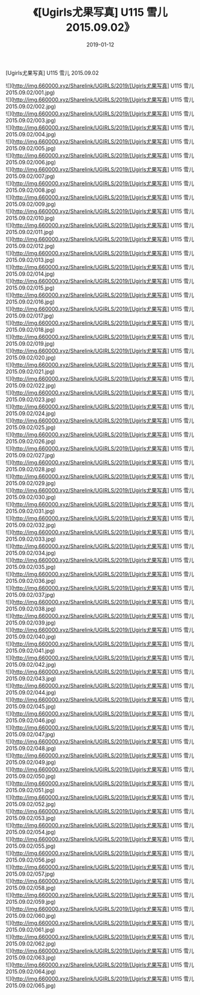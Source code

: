 ﻿---
layout: post
title:  《[Ugirls尤果写真] U115 雪儿 2015.09.02》
date:   2019-01-12
img: http://img.660000.xyz/Sharelink/UGIRLS/2019/[Ugirls尤果写真] U115 雪儿 2015.09.02/000.jpg
categories: [美女, 清纯, 唯美]
---

[Ugirls尤果写真] U115 雪儿 2015.09.02

 ![](http://img.660000.xyz/Sharelink/UGIRLS/2019/[Ugirls尤果写真] U115 雪儿 2015.09.02/001.jpg) <br>![](http://img.660000.xyz/Sharelink/UGIRLS/2019/[Ugirls尤果写真] U115 雪儿 2015.09.02/002.jpg) <br>![](http://img.660000.xyz/Sharelink/UGIRLS/2019/[Ugirls尤果写真] U115 雪儿 2015.09.02/003.jpg) <br>![](http://img.660000.xyz/Sharelink/UGIRLS/2019/[Ugirls尤果写真] U115 雪儿 2015.09.02/004.jpg) <br>![](http://img.660000.xyz/Sharelink/UGIRLS/2019/[Ugirls尤果写真] U115 雪儿 2015.09.02/005.jpg) <br>![](http://img.660000.xyz/Sharelink/UGIRLS/2019/[Ugirls尤果写真] U115 雪儿 2015.09.02/006.jpg) <br>![](http://img.660000.xyz/Sharelink/UGIRLS/2019/[Ugirls尤果写真] U115 雪儿 2015.09.02/007.jpg) <br>![](http://img.660000.xyz/Sharelink/UGIRLS/2019/[Ugirls尤果写真] U115 雪儿 2015.09.02/008.jpg) <br>![](http://img.660000.xyz/Sharelink/UGIRLS/2019/[Ugirls尤果写真] U115 雪儿 2015.09.02/009.jpg) <br>![](http://img.660000.xyz/Sharelink/UGIRLS/2019/[Ugirls尤果写真] U115 雪儿 2015.09.02/010.jpg) <br>![](http://img.660000.xyz/Sharelink/UGIRLS/2019/[Ugirls尤果写真] U115 雪儿 2015.09.02/011.jpg) <br>![](http://img.660000.xyz/Sharelink/UGIRLS/2019/[Ugirls尤果写真] U115 雪儿 2015.09.02/012.jpg) <br>![](http://img.660000.xyz/Sharelink/UGIRLS/2019/[Ugirls尤果写真] U115 雪儿 2015.09.02/013.jpg) <br>![](http://img.660000.xyz/Sharelink/UGIRLS/2019/[Ugirls尤果写真] U115 雪儿 2015.09.02/014.jpg) <br>![](http://img.660000.xyz/Sharelink/UGIRLS/2019/[Ugirls尤果写真] U115 雪儿 2015.09.02/015.jpg) <br>![](http://img.660000.xyz/Sharelink/UGIRLS/2019/[Ugirls尤果写真] U115 雪儿 2015.09.02/016.jpg) <br>![](http://img.660000.xyz/Sharelink/UGIRLS/2019/[Ugirls尤果写真] U115 雪儿 2015.09.02/017.jpg) <br>![](http://img.660000.xyz/Sharelink/UGIRLS/2019/[Ugirls尤果写真] U115 雪儿 2015.09.02/018.jpg) <br>![](http://img.660000.xyz/Sharelink/UGIRLS/2019/[Ugirls尤果写真] U115 雪儿 2015.09.02/019.jpg) <br>![](http://img.660000.xyz/Sharelink/UGIRLS/2019/[Ugirls尤果写真] U115 雪儿 2015.09.02/020.jpg) <br>![](http://img.660000.xyz/Sharelink/UGIRLS/2019/[Ugirls尤果写真] U115 雪儿 2015.09.02/021.jpg) <br>![](http://img.660000.xyz/Sharelink/UGIRLS/2019/[Ugirls尤果写真] U115 雪儿 2015.09.02/022.jpg) <br>![](http://img.660000.xyz/Sharelink/UGIRLS/2019/[Ugirls尤果写真] U115 雪儿 2015.09.02/023.jpg) <br>![](http://img.660000.xyz/Sharelink/UGIRLS/2019/[Ugirls尤果写真] U115 雪儿 2015.09.02/024.jpg) <br>![](http://img.660000.xyz/Sharelink/UGIRLS/2019/[Ugirls尤果写真] U115 雪儿 2015.09.02/025.jpg) <br>![](http://img.660000.xyz/Sharelink/UGIRLS/2019/[Ugirls尤果写真] U115 雪儿 2015.09.02/026.jpg) <br>![](http://img.660000.xyz/Sharelink/UGIRLS/2019/[Ugirls尤果写真] U115 雪儿 2015.09.02/027.jpg) <br>![](http://img.660000.xyz/Sharelink/UGIRLS/2019/[Ugirls尤果写真] U115 雪儿 2015.09.02/028.jpg) <br>![](http://img.660000.xyz/Sharelink/UGIRLS/2019/[Ugirls尤果写真] U115 雪儿 2015.09.02/029.jpg) <br>![](http://img.660000.xyz/Sharelink/UGIRLS/2019/[Ugirls尤果写真] U115 雪儿 2015.09.02/030.jpg) <br>![](http://img.660000.xyz/Sharelink/UGIRLS/2019/[Ugirls尤果写真] U115 雪儿 2015.09.02/031.jpg) <br>![](http://img.660000.xyz/Sharelink/UGIRLS/2019/[Ugirls尤果写真] U115 雪儿 2015.09.02/032.jpg) <br>![](http://img.660000.xyz/Sharelink/UGIRLS/2019/[Ugirls尤果写真] U115 雪儿 2015.09.02/033.jpg) <br>![](http://img.660000.xyz/Sharelink/UGIRLS/2019/[Ugirls尤果写真] U115 雪儿 2015.09.02/034.jpg) <br>![](http://img.660000.xyz/Sharelink/UGIRLS/2019/[Ugirls尤果写真] U115 雪儿 2015.09.02/035.jpg) <br>![](http://img.660000.xyz/Sharelink/UGIRLS/2019/[Ugirls尤果写真] U115 雪儿 2015.09.02/036.jpg) <br>![](http://img.660000.xyz/Sharelink/UGIRLS/2019/[Ugirls尤果写真] U115 雪儿 2015.09.02/037.jpg) <br>![](http://img.660000.xyz/Sharelink/UGIRLS/2019/[Ugirls尤果写真] U115 雪儿 2015.09.02/038.jpg) <br>![](http://img.660000.xyz/Sharelink/UGIRLS/2019/[Ugirls尤果写真] U115 雪儿 2015.09.02/039.jpg) <br>![](http://img.660000.xyz/Sharelink/UGIRLS/2019/[Ugirls尤果写真] U115 雪儿 2015.09.02/040.jpg) <br>![](http://img.660000.xyz/Sharelink/UGIRLS/2019/[Ugirls尤果写真] U115 雪儿 2015.09.02/041.jpg) <br>![](http://img.660000.xyz/Sharelink/UGIRLS/2019/[Ugirls尤果写真] U115 雪儿 2015.09.02/042.jpg) <br>![](http://img.660000.xyz/Sharelink/UGIRLS/2019/[Ugirls尤果写真] U115 雪儿 2015.09.02/043.jpg) <br>![](http://img.660000.xyz/Sharelink/UGIRLS/2019/[Ugirls尤果写真] U115 雪儿 2015.09.02/044.jpg) <br>![](http://img.660000.xyz/Sharelink/UGIRLS/2019/[Ugirls尤果写真] U115 雪儿 2015.09.02/045.jpg) <br>![](http://img.660000.xyz/Sharelink/UGIRLS/2019/[Ugirls尤果写真] U115 雪儿 2015.09.02/046.jpg) <br>![](http://img.660000.xyz/Sharelink/UGIRLS/2019/[Ugirls尤果写真] U115 雪儿 2015.09.02/047.jpg) <br>![](http://img.660000.xyz/Sharelink/UGIRLS/2019/[Ugirls尤果写真] U115 雪儿 2015.09.02/048.jpg) <br>![](http://img.660000.xyz/Sharelink/UGIRLS/2019/[Ugirls尤果写真] U115 雪儿 2015.09.02/049.jpg) <br>![](http://img.660000.xyz/Sharelink/UGIRLS/2019/[Ugirls尤果写真] U115 雪儿 2015.09.02/050.jpg) <br>![](http://img.660000.xyz/Sharelink/UGIRLS/2019/[Ugirls尤果写真] U115 雪儿 2015.09.02/051.jpg) <br>![](http://img.660000.xyz/Sharelink/UGIRLS/2019/[Ugirls尤果写真] U115 雪儿 2015.09.02/052.jpg) <br>![](http://img.660000.xyz/Sharelink/UGIRLS/2019/[Ugirls尤果写真] U115 雪儿 2015.09.02/053.jpg) <br>![](http://img.660000.xyz/Sharelink/UGIRLS/2019/[Ugirls尤果写真] U115 雪儿 2015.09.02/054.jpg) <br>![](http://img.660000.xyz/Sharelink/UGIRLS/2019/[Ugirls尤果写真] U115 雪儿 2015.09.02/055.jpg) <br>![](http://img.660000.xyz/Sharelink/UGIRLS/2019/[Ugirls尤果写真] U115 雪儿 2015.09.02/056.jpg) <br>![](http://img.660000.xyz/Sharelink/UGIRLS/2019/[Ugirls尤果写真] U115 雪儿 2015.09.02/057.jpg) <br>![](http://img.660000.xyz/Sharelink/UGIRLS/2019/[Ugirls尤果写真] U115 雪儿 2015.09.02/058.jpg) <br>![](http://img.660000.xyz/Sharelink/UGIRLS/2019/[Ugirls尤果写真] U115 雪儿 2015.09.02/059.jpg) <br>![](http://img.660000.xyz/Sharelink/UGIRLS/2019/[Ugirls尤果写真] U115 雪儿 2015.09.02/060.jpg) <br>![](http://img.660000.xyz/Sharelink/UGIRLS/2019/[Ugirls尤果写真] U115 雪儿 2015.09.02/061.jpg) <br>![](http://img.660000.xyz/Sharelink/UGIRLS/2019/[Ugirls尤果写真] U115 雪儿 2015.09.02/062.jpg) <br>![](http://img.660000.xyz/Sharelink/UGIRLS/2019/[Ugirls尤果写真] U115 雪儿 2015.09.02/063.jpg) <br>![](http://img.660000.xyz/Sharelink/UGIRLS/2019/[Ugirls尤果写真] U115 雪儿 2015.09.02/064.jpg) <br>![](http://img.660000.xyz/Sharelink/UGIRLS/2019/[Ugirls尤果写真] U115 雪儿 2015.09.02/065.jpg) <br>